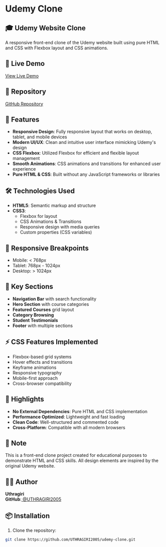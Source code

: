 # Udemy Clone

## 🎓 Udemy Website Clone

A responsive front-end clone of the Udemy website built using pure HTML and CSS with Flexbox layout and CSS animations.

## 🔗 Live Demo
[View Live Demo](https://uthragiri2005.github.io/udemy-clone/)

## 📁 Repository
[GitHub Repository](https://github.com/UTHRAGIRI2005/udemy-clone)

## 🚀 Features

- **Responsive Design**: Fully responsive layout that works on desktop, tablet, and mobile devices
- **Modern UI/UX**: Clean and intuitive user interface mimicking Udemy's design
- **CSS Flexbox**: Utilized Flexbox for efficient and flexible layout management
- **Smooth Animations**: CSS animations and transitions for enhanced user experience
- **Pure HTML & CSS**: Built without any JavaScript frameworks or libraries

## 🛠️ Technologies Used

- **HTML5**: Semantic markup and structure
- **CSS3**: 
  - Flexbox for layout
  - CSS Animations & Transitions
  - Responsive design with media queries
  - Custom properties (CSS variables)

## 📱 Responsive Breakpoints

- Mobile: < 768px
- Tablet: 768px - 1024px
- Desktop: > 1024px

## 🎨 Key Sections

- **Navigation Bar** with search functionality
- **Hero Section** with course categories
- **Featured Courses** grid layout
- **Category Browsing**
- **Student Testimonials**
- **Footer** with multiple sections

## ⚡ CSS Features Implemented

- Flexbox-based grid systems
- Hover effects and transitions
- Keyframe animations
- Responsive typography
- Mobile-first approach
- Cross-browser compatibility

## 🌟 Highlights
- **No External Dependencies**: Pure HTML and CSS implementation
- **Performance Optimized**: Lightweight and fast loading
- **Clean Code**: Well-structured and commented code
- **Cross-Platform**: Compatible with all modern browsers

## 📝 Note ##
<p>This is a front-end clone project created for educational purposes to demonstrate HTML and CSS skills. All design elements are inspired by the original Udemy website.</p>

## 👨‍💻 Author ##
<b>Uthragiri</b> <br>
**GitHub**:<a href="https://github.com/UTHRAGIRI2005"> @UTHRAGIRI2005</a>

## 📦 Installation

1. Clone the repository:
```bash
git clone https://github.com/UTHRAGIRI2005/udemy-clone.git


